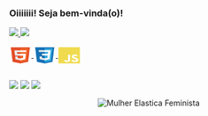 ### Oiiiiiii! Seja bem-vinda(o)!
 <div>
  <a href="https://github.com/mylenaverspeelt">
  <img height="160em" src="https://github-readme-stats.vercel.app/api?username=mylenaverspeelt&show_icons=true&theme=dark&include_all_commits=true&count_private=true"/>
  <img height="160em" src="https://github-readme-stats.vercel.app/api/top-langs/?username=mylenaverspeelt&layout=compact&langs_count=7&theme=dark"/>
</div>
  <div style="display: inline_block"><br>
  <img align="center" alt="Mylena-HTML" height="30" width="40" src="https://raw.githubusercontent.com/devicons/devicon/master/icons/html5/html5-original.svg"> 
  <img align="center" alt="Mylena-CSS" height="30" width="40" src="https://raw.githubusercontent.com/devicons/devicon/master/icons/css3/css3-original.svg">
  <img align="center" alt="Mylena-Js" height="30" width="40" src="https://raw.githubusercontent.com/devicons/devicon/master/icons/javascript/javascript-plain.svg">
  </div>
  
  ##
  
   
  <div> 
  <a href="https://instagram.com/mylenaverspeelt" target="_blank"><img src="https://img.shields.io/badge/-Instagram-%23E4405F?style=for-the-badge&logo=instagram&logoColor=white" target="_blank"></a>
  <a href ="mailto:mylena49@hotmail.com"><img src="https://img.shields.io/badge/- Hotmail -%23333?style=for-the-badge&logo=gmail&logoColor=white" target="_blank"></a>
  <a href="https://www.linkedin.com/in/mylena-verspeelt-6314b71b1/" target="_blank"><img src="https://img.shields.io/badge/-LinkedIn-%230077B5?style=for-the-badge&logo=linkedin&logoColor=white" target="_blank"></a> 
</div>

 <p align="center">
  <img src="https://media2.giphy.com/media/HdBiTRPxTMnvi/giphy.gif?cid=790b7611ec26878ff072cc1bcf98badb5797a4f3ab5f5f73&rid=giphy.gif&ct=g" alt="Mulher Elastica Feminista"/>
</p>
 
 
